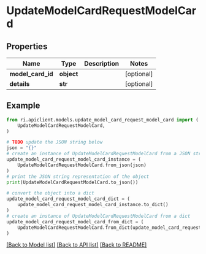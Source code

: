# UpdateModelCardRequestModelCard


## Properties

Name | Type | Description | Notes
------------ | ------------- | ------------- | -------------
**model_card_id** | **object** |  | [optional] 
**details** | **str** |  | [optional] 

## Example

```python
from ri.apiclient.models.update_model_card_request_model_card import (
    UpdateModelCardRequestModelCard,
)

# TODO update the JSON string below
json = "{}"
# create an instance of UpdateModelCardRequestModelCard from a JSON string
update_model_card_request_model_card_instance = (
    UpdateModelCardRequestModelCard.from_json(json)
)
# print the JSON string representation of the object
print(UpdateModelCardRequestModelCard.to_json())

# convert the object into a dict
update_model_card_request_model_card_dict = (
    update_model_card_request_model_card_instance.to_dict()
)
# create an instance of UpdateModelCardRequestModelCard from a dict
update_model_card_request_model_card_from_dict = (
    UpdateModelCardRequestModelCard.from_dict(update_model_card_request_model_card_dict)
)
```
[[Back to Model list]](../README.md#documentation-for-models) [[Back to API list]](../README.md#documentation-for-api-endpoints) [[Back to README]](../README.md)

